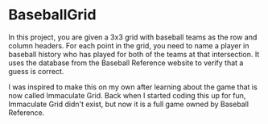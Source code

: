 # BaseballGrid

In this project, you are given a 3x3 grid with baseball teams as the row and column headers. For each point in the grid, you need to name a player in baseball history who has played for both of the teams at that intersection. It uses the database from the Baseball Reference website to verify that a guess is correct. 

I was inspired to make this on my own after learning about the game that is now called Immaculate Grid. Back when I started coding this up for fun, Immaculate Grid didn't exist, but now it is a full game owned by Baseball Reference. 
